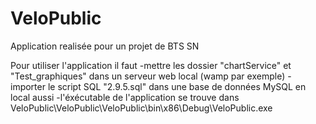 # VeloPublic
Application realisée pour un projet de BTS SN

Pour utiliser l'application il faut 
-mettre les dossier "chartService" et "Test_graphiques" dans un serveur web local (wamp par exemple)
-importer le script SQL "2.9.5.sql" dans une base de données MySQL en local aussi
-l'éxécutable de l'application se trouve dans VeloPublic\VeloPublic\VeloPublic\bin\x86\Debug\VeloPublic.exe

